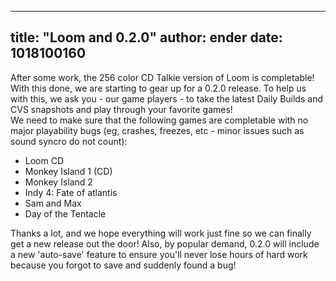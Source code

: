 
---
title: "Loom and 0.2.0"
author: ender
date: 1018100160
---

After some work, the 256 color CD Talkie version of Loom is completable! With this done, we are starting to gear up for a 0.2.0 release. To help us with this, we ask you - our game players - to take the latest Daily Builds and CVS snapshots and play through your favorite games!  
We need to make sure that the following games are completable with no major playability bugs (eg, crashes, freezes, etc - minor issues such as sound syncro do not count):

*   Loom CD
*   Monkey Island 1 (CD)
*   Monkey Island 2
*   Indy 4: Fate of atlantis
*   Sam and Max
*   Day of the Tentacle

Thanks a lot, and we hope everything will work just fine so we can finally get a new release out the door! Also, by popular demand, 0.2.0 will include a new 'auto-save' feature to ensure you'll never lose hours of hard work because you forgot to save and suddenly found a bug!

